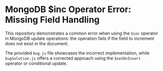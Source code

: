 # MongoDB $inc Operator Error: Missing Field Handling

This repository demonstrates a common error when using the `$inc` operator in MongoDB update operations: the operation fails if the field to increment does not exist in the document.

The provided `bug.js` file showcases the incorrect implementation, while `bugSolution.js` offers a corrected approach using the `$setOnInsert` operator or conditional update.